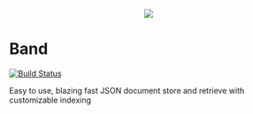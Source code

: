 <center><img src="https://i.imgur.com/Pu8z1QV.png"></center>

# Band
[![Build Status](https://travis-ci.org/temannin/Band.svg?branch=master)](https://travis-ci.org/temannin/Band)

Easy to use, blazing fast JSON document store and retrieve with customizable indexing
